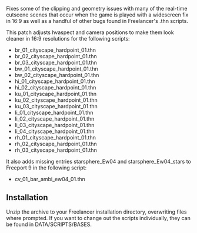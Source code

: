 Fixes some of the clipping and geometry issues with many of the real-time cutscene scenes that occur when the game is played with a widescreen fix in 16:9 as well as a handful of other bugs found in Freelancer's .thn scripts.

This patch adjusts hvaspect and camera positions to make them look cleaner in 16:9 resolutions for the following scripts:

* br_01_cityscape_hardpoint_01.thn
* br_02_cityscape_hardpoint_01.thn
* br_03_cityscape_hardpoint_01.thn
* bw_01_cityscape_hardpoint_01.thn
* bw_02_cityscape_hardpoint_01.thn
* hi_01_cityscape_hardpoint_01.thn
* hi_02_cityscape_hardpoint_01.thn
* ku_01_cityscape_hardpoint_01.thn
* ku_02_cityscape_hardpoint_01.thn
* ku_03_cityscape_hardpoint_01.thn
* li_01_cityscape_hardpoint_01.thn
* li_02_cityscape_hardpoint_01.thn
* li_03_cityscape_hardpoint_01.thn
* li_04_cityscape_hardpoint_01.thn
* rh_01_cityscape_hardpoint_01.thn
* rh_02_cityscape_hardpoint_01.thn
* rh_03_cityscape_hardpoint_01.thn

It also adds missing entries starsphere_Ew04 and starsphere_Ew04_stars to Freeport 9 in the following script:

* cv_01_bar_ambi_ew04_01.thn

## Installation

Unzip the archive to your Freelancer installation directory, overwriting files where prompted. If you want to change out the scripts individually, they can be found in DATA/SCRIPTS/BASES.